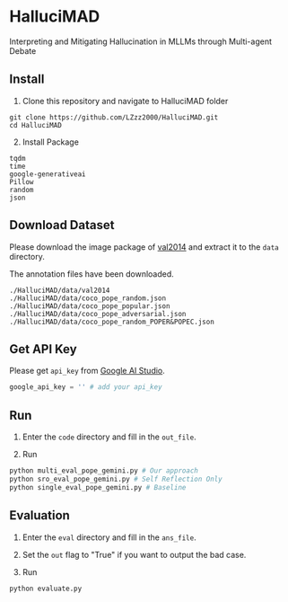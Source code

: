 # HalluciMAD
Interpreting and Mitigating Hallucination in MLLMs through Multi-agent Debate



## Install

1. Clone this repository and navigate to HalluciMAD folder

```shell
git clone https://github.com/LZzz2000/HalluciMAD.git
cd HalluciMAD
```

2. Install Package

```shell
tqdm
time
google-generativeai
Pillow
random
json
```



## Download Dataset

Please download the image package of [val2014](https://cocodataset.org/#download) and extract it to the ```data``` directory.  

The annotation files have been downloaded.

```shell
./HalluciMAD/data/val2014
./HalluciMAD/data/coco_pope_random.json
./HalluciMAD/data/coco_pope_popular.json
./HalluciMAD/data/coco_pope_adversarial.json
./HalluciMAD/data/coco_pope_random_POPER&POPEC.json
```



## Get API Key

Please get ```api_key``` from [Google AI Studio](https://aistudio.google.com/).

```python
google_api_key = '' # add your api_key
```



## Run

1. Enter the ```code``` directory and fill in the ```out_file```. 

2. Run

```python
python multi_eval_pope_gemini.py # Our approach
python sro_eval_pope_gemini.py # Self Reflection Only
python single_eval_pope_gemini.py # Baseline
```



## Evaluation

1. Enter the ```eval``` directory and fill in the ```ans_file```. 

2. Set the ```out```  flag to "True" if you want to output the bad case.
3. Run

```python
python evaluate.py
```

